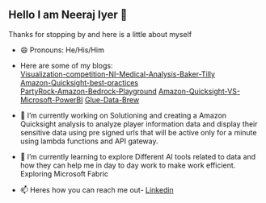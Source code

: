 ## Hello I am Neeraj Iyer 👋
Thanks for stopping by and here is a little about myself

- 😄 Pronouns: He/His/Him
- Here are some of my blogs:   
      [Visualization-competition-NI-Medical-Analysis-Baker-Tilly](https://community.amazonquicksight.com/t/2023-h2-amazon-quicksight-partners-viz-challenge-winners/24144)       
  [Amazon-Quicksight-best-practices](https://community.aws/content/2qtjtkhao6IdTyHrmDEVQublzcq/best-practices-for-amazon-quicksight)      
        [PartyRock-Amazon-Bedrock-Playground](https://www.linkedin.com/posts/neerajiyer_partyrockplayground-amazonbedrock-generativeai-activity-7131054931469373441-7kVE/?utm_source=share&utm_medium=member_desktop)                                          [Amazon-Quicksight-VS-Microsoft-PowerBI](https://dev.to/neeraj_iyer_980804515a5da/amazon-quicksight-vs-microsoft-powerbi-32pj)            [Glue-Data-Brew](https://dev.to/neeraj_iyer_980804515a5da/glue-data-brew-data-profiling-data-quality-1dio)           



             
- 🔭 I’m currently working on
           Solutioning and creating a Amazon Quicksight analysis to analyze player information data and display their sensitive data using pre signed urls that will be active only for a minute using lambda functions and API gateway.
  
- 🌱 I’m currently learning to explore
            Different AI tools related to data and how they can help me in day to day work to make work efficient.
            Exploring Microsoft Fabric 


- 📫 Heres how you can reach me out- [Linkedin](https://www.linkedin.com/in/neerajiyer)



